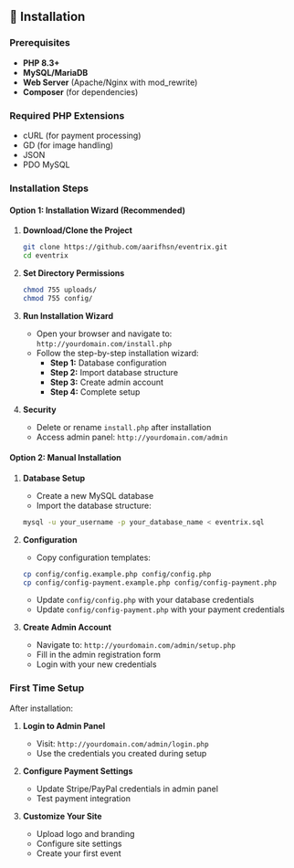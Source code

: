 ## 🚀 Installation

### Prerequisites

- **PHP 8.3+**
- **MySQL/MariaDB**
- **Web Server** (Apache/Nginx with mod_rewrite)
- **Composer** (for dependencies)

### Required PHP Extensions

- cURL (for payment processing)
- GD (for image handling)
- JSON
- PDO MySQL

### Installation Steps

#### Option 1: Installation Wizard (Recommended)

1. **Download/Clone the Project**

   ```bash
   git clone https://github.com/aarifhsn/eventrix.git
   cd eventrix
   ```

2. **Set Directory Permissions**

   ```bash
   chmod 755 uploads/
   chmod 755 config/
   ```

3. **Run Installation Wizard**

   - Open your browser and navigate to: `http://yourdomain.com/install.php`
   - Follow the step-by-step installation wizard:
     - **Step 1:** Database configuration
     - **Step 2:** Import database structure
     - **Step 3:** Create admin account
     - **Step 4:** Complete setup

4. **Security**
   - Delete or rename `install.php` after installation
   - Access admin panel: `http://yourdomain.com/admin`

#### Option 2: Manual Installation

1. **Database Setup**

   - Create a new MySQL database
   - Import the database structure:

   ```bash
   mysql -u your_username -p your_database_name < eventrix.sql
   ```

2. **Configuration**

   - Copy configuration templates:

   ```bash
   cp config/config.example.php config/config.php
   cp config/config-payment.example.php config/config-payment.php
   ```

   - Update `config/config.php` with your database credentials
   - Update `config/config-payment.php` with your payment credentials

3. **Create Admin Account**
   - Navigate to: `http://yourdomain.com/admin/setup.php`
   - Fill in the admin registration form
   - Login with your new credentials

### First Time Setup

After installation:

1. **Login to Admin Panel**

   - Visit: `http://yourdomain.com/admin/login.php`
   - Use the credentials you created during setup

2. **Configure Payment Settings**

   - Update Stripe/PayPal credentials in admin panel
   - Test payment integration

3. **Customize Your Site**
   - Upload logo and branding
   - Configure site settings
   - Create your first event

